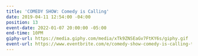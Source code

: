 ```yaml
---
title: 'COMEDY SHOW: Comedy is Calling'
date: 2019-04-11 12:54:00 -04:00
position: 13
event-date: 2022-01-07 20:00:00 -05:00
end-time: 10PM
giphy-url: https://media.giphy.com/media/xTk9ZNSEaGv7FtKY6s/giphy.gif
event-url: https://www.eventbrite.com/e/comedy-show-comedy-is-calling-tickets-216017884307
---
```



